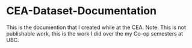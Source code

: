 # CEA-Dataset-Documentation

This is the documention that I created while at the CEA. Note: This is not publishable work, this is the work I did over the my Co-op semesters at UBC.
